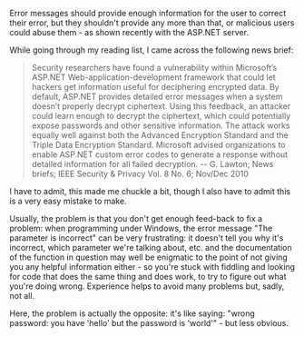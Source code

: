 Error messages should provide enough information for the user to correct their error, but they shouldn't provide any more than that, or malicious users could abuse them - as shown recently with the ASP.NET server.

<!--more-->

While going through my reading list, I came across the following news brief:

<blockquote>Security researchers have found a vulnerability within Microsoft’s ASP.NET Web-application-development framework that could let hackers get information useful for deciphering encrypted data. By default, ASP.NET provides detailed error messages when a system doesn’t properly decrypt ciphertext. Using this feedback, an attacker could learn enough to decrypt the ciphertext, which could potentially expose passwords and other sensitive information. The attack works equally well against both the Advanced Encryption Standard and the Triple Data Encryption Standard. Microsoft advised organizations to enable ASP.NET custom error codes to generate a response without detailed information for all failed decryption. -- G. Lawton; News briefs; IEEE Security & Privacy Vol. 8 No. 6; Nov/Dec 2010</blockquote>

I have to admit, this made me chuckle a bit, though I also have to admit this is a very easy mistake to make.

Usually, the problem is that you don't get enough feed-back to fix a problem: when programming under Windows, the error message "The parameter is incorrect" can be very frustrating: it doesn't tell you why it's incorrect, which parameter we're talking about, etc. and the documentation of the function in question may well be enigmatic to the point of not giving you any helpful information either - so you're stuck with fiddling and looking for code that does the same thing and does work, to try to figure out what you're doing wrong. Experience helps to avoid many problems but, sadly, not all.

Here, the problem is actually the opposite: it's like saying: "wrong password: you have 'hello' but the password is 'world'" - but less obvious.